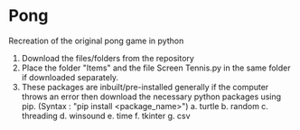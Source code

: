 # Pong
Recreation of the original pong game in python

1) Download the files/folders from the repository
2) Place the folder "Items" and the file Screen Tennis.py in the same folder if downloaded separately.
3) These packages are inbuilt/pre-installed generally if the computer throws an error then download the necessary python packages using pip.
   (Syntax : "pip install <package_name>")
    a. turtle
    b. random
    c. threading
    d. winsound
    e. time
    f. tkinter
    g. csv
